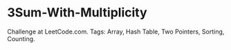 # 3Sum-With-Multiplicity
Challenge at LeetCode.com. Tags: Array, Hash Table, Two Pointers, Sorting, Counting.
